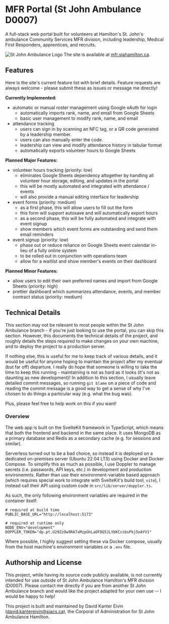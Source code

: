 # MFR Portal (St John Ambulance D0007)
A full-stack web portal built for volunteers at Hamilton's St. John's ambulance Community Services MFR division, including leadership, Medical First Responders, apprentices, and recruits.

![St John Ambulance Logo](https://www.sja.org.uk/globalassets/images/logos/sja-logo.png)
The site is available at [mfr.sjahamilton.ca](https://mfr.sjahamilton.ca).

## Features
Here is the site's current feature list with brief details.
Feature requests are always welcome - please submit these as issues or message me directly!

__Currently Implemented:__
- automatic or manual roster management using Google oAuth for login
    - automatically imports rank, name, and email from Google Sheets
    - basic user management to modify rank, name, and email
- attendance tracking
    - users can sign in by scanning an NFC tag, or a QR code generated by a leadership member.
    - users can also manually enter the code.
    - leadership can view and modify attendance history in tabular format
    - automatically exports volunteer hours to Google Sheets

__Planned Major Features:__

- volunteer hours tracking (priority: low)
    - eliminates Google Sheets dependency altogether by handling all volunteer hour storage,
    editing, and updates in the portal
    - this will be mostly automated and integrated with attendance / events
    - will also provide a manual editing interface for leadership
- event forms (priority: medium)
    - as a first phase, this will allow users to fill out the form
    - this form will support autosave and will automatically export hours
    - as a second phase, this will be fully automated and integrate with event signup
    - show members which event forms are outstanding and send them email reminders
- event signup (priority: low)
    - phase out or reduce reliance on Google Sheets event calendar in-lieu of a fully online system
    - to be rolled out in conjunction with operations team
    - allow for a waitlist and show member's events on their dashboard


__Planned Minor Features:__
- allow users to edit their own preferred names and import from Google Sheets (priority: high)
- prettier dashboard which summarizes attendance, events, and member contract status (priority: medium)


## Technical Details
This section may not be relevant to most people within the St John Ambulance branch - if 
you're just looking to use the portal, you can skip this section.
However, this documents the technical details of the project,
and roughly details the steps required to make changes on your own machine,
and to deploy the project to a production server.

If nothing else, this is useful for me to keep track of various details,
and it would be useful for anyone hoping to maintain the project after my eventual (but far off) departure.
I really do hope that someone is willing to take the time to keep this running - maintaining is not as hard as it looks (it's not as daunting as new development)!
In addition to this section, I usually leave detailed commit messages,
so running `git blame` on a piece of code and reading the commit message is a good way to get a sense of why I've chosen to do things a particular way (e.g. what the bug was).

Plus, please feel free to help work on this if you want!

### Overview
The web app is built on the SvelteKit framework in TypeScript,
which means that both the frontend and backend in the same place.
It uses MongoDB as a primary database and Redis as a secondary cache (e.g. for sessions and similar).

Serverless turned out to be a bad choice,
so instead it is deployed on a dedicated on-premises server (Ubuntu 22.04 LTS)
using Docker and Docker Compose.
To simplify this as much as possible,
I use Doppler to manage secrets (i.e. passwords, API keys, etc.)
in development and production environemnts.
Rather than use their environment-variable based approach
(which requires special work to integrate with SvelteKit's build tool, `vite`),
I instead call their API using custom code in `src/lib/server/doppler.ts`.

As such, the only following environment variables are required in the container itself:
```env
# required at build time
PUBLIC_BASE_URL="http://localhost:5173"

# required at runtime only
NODE_ENV="development"
DOPPLER_TOKEN="dp.pt.U29ZzOw9RA7xMzpGhLaOFDQ5JLYbKCcsbsPkj5oAYV1"
```
Where possible, I highly suggest setting these via Docker compose,
usually from the host machine's environment variables or a `.env` file.

## Authorship and License
This project, while having its source code publicly available,
is not currently intended for use outside of St John Ambulance Hamilton's MFR division (D0007).
Please contact me directly if you are from another St John Ambulance branch and would like
the project adapted for your own use -- I would be happy to help!

This project is built and maintained by David Kanter Eivin ([david.kantereivin@sjacs.ca](mailto:david.kantereivin@sjacs.ca)), the Corporal of Administration for St John Ambulance Hamilton.